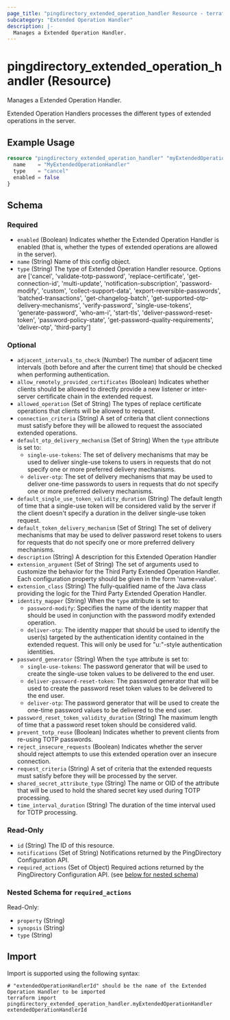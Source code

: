 ```yaml
---
page_title: "pingdirectory_extended_operation_handler Resource - terraform-provider-pingdirectory"
subcategory: "Extended Operation Handler"
description: |-
  Manages a Extended Operation Handler.
---
```


# pingdirectory_extended_operation_handler (Resource)

Manages a Extended Operation Handler.

Extended Operation Handlers processes the different types of extended operations in the server.

## Example Usage

```terraform
resource "pingdirectory_extended_operation_handler" "myExtendedOperationHandler" {
  name    = "MyExtendedOperationHandler"
  type    = "cancel"
  enabled = false
}
```

<!-- schema generated by tfplugindocs -->
## Schema

### Required

- `enabled` (Boolean) Indicates whether the Extended Operation Handler is enabled (that is, whether the types of extended operations are allowed in the server).
- `name` (String) Name of this config object.
- `type` (String) The type of Extended Operation Handler resource. Options are ['cancel', 'validate-totp-password', 'replace-certificate', 'get-connection-id', 'multi-update', 'notification-subscription', 'password-modify', 'custom', 'collect-support-data', 'export-reversible-passwords', 'batched-transactions', 'get-changelog-batch', 'get-supported-otp-delivery-mechanisms', 'verify-password', 'single-use-tokens', 'generate-password', 'who-am-i', 'start-tls', 'deliver-password-reset-token', 'password-policy-state', 'get-password-quality-requirements', 'deliver-otp', 'third-party']

### Optional

- `adjacent_intervals_to_check` (Number) The number of adjacent time intervals (both before and after the current time) that should be checked when performing authentication.
- `allow_remotely_provided_certificates` (Boolean) Indicates whether clients should be allowed to directly provide a new listener or inter-server certificate chain in the extended request.
- `allowed_operation` (Set of String) The types of replace certificate operations that clients will be allowed to request.
- `connection_criteria` (String) A set of criteria that client connections must satisfy before they will be allowed to request the associated extended operations.
- `default_otp_delivery_mechanism` (Set of String) When the `type` attribute is set to:
  - `single-use-tokens`: The set of delivery mechanisms that may be used to deliver single-use tokens to users in requests that do not specify one or more preferred delivery mechanisms.
  - `deliver-otp`: The set of delivery mechanisms that may be used to deliver one-time passwords to users in requests that do not specify one or more preferred delivery mechanisms.
- `default_single_use_token_validity_duration` (String) The default length of time that a single-use token will be considered valid by the server if the client doesn't specify a duration in the deliver single-use token request.
- `default_token_delivery_mechanism` (Set of String) The set of delivery mechanisms that may be used to deliver password reset tokens to users for requests that do not specify one or more preferred delivery mechanisms.
- `description` (String) A description for this Extended Operation Handler
- `extension_argument` (Set of String) The set of arguments used to customize the behavior for the Third Party Extended Operation Handler. Each configuration property should be given in the form 'name=value'.
- `extension_class` (String) The fully-qualified name of the Java class providing the logic for the Third Party Extended Operation Handler.
- `identity_mapper` (String) When the `type` attribute is set to:
  - `password-modify`: Specifies the name of the identity mapper that should be used in conjunction with the password modify extended operation.
  - `deliver-otp`: The identity mapper that should be used to identify the user(s) targeted by the authentication identity contained in the extended request. This will only be used for "u:"-style authentication identities.
- `password_generator` (String) When the `type` attribute is set to:
  - `single-use-tokens`: The password generator that will be used to create the single-use token values to be delivered to the end user.
  - `deliver-password-reset-token`: The password generator that will be used to create the password reset token values to be delivered to the end user.
  - `deliver-otp`: The password generator that will be used to create the one-time password values to be delivered to the end user.
- `password_reset_token_validity_duration` (String) The maximum length of time that a password reset token should be considered valid.
- `prevent_totp_reuse` (Boolean) Indicates whether to prevent clients from re-using TOTP passwords.
- `reject_insecure_requests` (Boolean) Indicates whether the server should reject attempts to use this extended operation over an insecure connection.
- `request_criteria` (String) A set of criteria that the extended requests must satisfy before they will be processed by the server.
- `shared_secret_attribute_type` (String) The name or OID of the attribute that will be used to hold the shared secret key used during TOTP processing.
- `time_interval_duration` (String) The duration of the time interval used for TOTP processing.

### Read-Only

- `id` (String) The ID of this resource.
- `notifications` (Set of String) Notifications returned by the PingDirectory Configuration API.
- `required_actions` (Set of Object) Required actions returned by the PingDirectory Configuration API. (see [below for nested schema](#nestedatt--required_actions))

<a id="nestedatt--required_actions"></a>
### Nested Schema for `required_actions`

Read-Only:

- `property` (String)
- `synopsis` (String)
- `type` (String)

## Import

Import is supported using the following syntax:

```shell
# "extendedOperationHandlerId" should be the name of the Extended Operation Handler to be imported
terraform import pingdirectory_extended_operation_handler.myExtendedOperationHandler extendedOperationHandlerId
```

